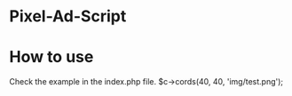 Pixel-Ad-Script
===============

<h1>How to use</h1>

<p>
Check the example in the index.php file.
$c->cords(40, 40, 'img/test.png');
</p>
